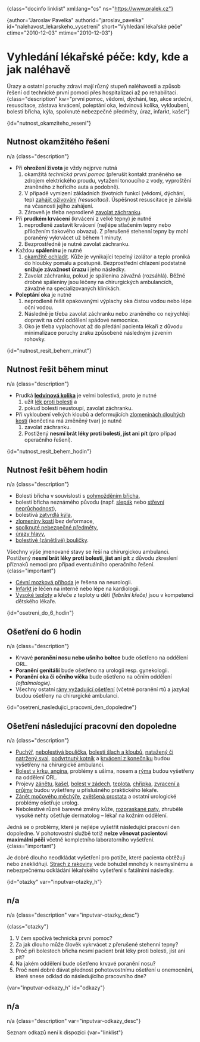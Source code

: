 
{class="docinfo linklist" xml:lang="cs" ns="https://www.pralek.cz"}

{author="Jaroslav Pavelka" authorid="jaroslav\_pavelka" id="nalehavost\_lekarskeho_vysetreni" short="Vyhledání lékařské péče" ctime="2010-12-03" mtime="2010-12-03"}

# Vyhledání lékařské péče: kdy, kde a jak naléhavě

Úrazy a ostatní poruchy zdraví mají různý stupeň naléhavosti a způsob řešení od technické první pomoci přes hospitalizaci až po rehabilitaci. {class="description" kw="první pomoc, vědomí, dýchání, tep, akce srdeční, resuscitace, zástava krvácení, poleptání oka, ledvinová kolika, vykloubení, bolesti břicha, kýla, spolknuté nebezpečné předměty, úraz, infarkt, kašel"}

{id="nutnost\_okamziteho\_reseni"}

## Nutnost okamžitého řešení

n/a {class="description"}

  * Při **ohrožení života** je vždy nejprve nutná
      1. okamžitá _technická první pomoc_ (přerušit kontakt zraněného se zdrojem elektrického proudu, vytažení tonoucího z vody, vyproštění zraněného z hořícího auta a podobně).
      2. V případě vymizení základních životních funkcí (vědomí, dýchání, tep) [zahájit oživování][1] _(resuscitaci)_. Úspěšnost resuscitace je závislá na včasnosti jejího zahájení.
      3. Zároveň je třeba neprodleně [zavolat záchranku][2].
  * Při **prudkém krvácení** (krvácení z velké tepny) je nutné
      1. neprodleně zastavit krvácení (nejlépe stlačením tepny nebo přiložením tlakového obvazu). Z přerušené stehenní tepny by mohl poraněný vykrvácet už během 1 minuty.
      2. Bezprostředně je nutné zavolat záchranku.
  * Každou **spáleninu** je nutné
      1. [okamžitě ochladit][3]. Kůže je vynikající tepelný izolátor a teplo proniká do hloubky pomalu a postupně. Bezprostřední chlazení podstatně **snižuje závažnost úrazu** i jeho následky.
      2. Zavolat záchranku, pokud je spálenina závažná (rozsáhlá). Běžné drobné spáleniny jsou léčeny na chirurgických ambulancích, závažné na specializovaných klinikách.
  * **Poleptání oka** je nutné
      1. neprodleně řešit opakovanými výplachy oka čistou vodou nebo lépe oční vodou.
      2. Následně je třeba zavolat záchranku nebo zraněného co nejrychleji dopravit na oční oddělení spádové nemocnice.
      3. Oko je třeba vyplachovat až do předání pacienta lékaři z důvodu minimalizace poruchy zraku způsobené následným jizvením rohovky.

{id="nutnost\_resit\_behem_minut"}

## Nutnost řešit během minut

n/a {class="description"}

  * Prudká **[ledvinová kolika][4]** je velmi bolestivá, proto je nutné
      1. užít [lék proti bolesti][5] a
      2. pokud bolesti neustoupí, zavolat záchranku.
  * Při vykloubení velkých kloubů a deformujících [zlomeninách dlouhých kostí][6] (končetina má změněný tvar) je nutné
      1. zavolat záchranku.
      2. Postižený **nesmí brát léky proti bolesti, jíst ani pít** (pro případ operačního řešení).

{id="nutnost\_resit\_behem_hodin"}

## Nutnost řešit během hodin

n/a {class="description"}

  * Bolesti břicha v souvislosti s [pohmožděním břicha][7],
  * bolesti břicha neznámého původu (např. [slepák][8] nebo [střevní neprůchodnost][9]),
  * bolestivá [zatvrdlá kýla][10],
  * [zlomeniny kostí][6] bez deformace,
  * [spolknuté nebezpečné předměty][11],
  * [úrazy hlavy][12],
  * [bolestivé (zánětlivé) bouličky][13].

Všechny výše jmenované stavy se řeší na chirurgickou ambulanci. Postižený **nesmí brát léky proti bolesti, jíst ani pít** z důvodu zkreslení příznaků nemoci pro případ eventuálního operačního řešení. {class="important"}

  * [Cévní mozková příhoda][14] je řešena na neurologii.
  * [Infarkt][15] je léčen na interně nebo lépe na kardiologii.
  * [Vysoké teploty][16] a křeče z teploty u dětí _(febrilní křeče)_ jsou v kompetenci dětského lékaře.

{id="osetreni\_do\_6_hodin"}

## Ošetření do 6 hodin

n/a {class="description"}

  * Krvavé **poranění nosu nebo ušního boltce** bude ošetřeno na oddělení ORL.
  * **Poranění genitálií** bude ošetřeno na urologii resp. gynekologii.
  * **Poranění oka či očního víčka** bude ošetřeno na očním oddělení _(oftalmologie)_.
  * Všechny ostatní [rány vyžadující ošetření][17] (včetně poranění rtů a jazyka) budou ošetřeny na chirurgické ambulanci.

{id="osetreni\_nasledujici\_pracovni\_den\_dopoledne"}

## Ošetření následující pracovní den dopoledne

n/a {class="description"}

  * [Puchýř][18], [nebolestivá boulička][13], [bolesti šlach a kloubů][19], [natažený či natržený sval][20], [podvrtnutý kotník][21] a [krvácení z konečníku][22] budou vyšetřeny na chirurgické ambulanci.
  * [Bolest v krku, angína][23], problémy s ušima, nosem a [rýma][24] budou vyšetřeny na oddělení ORL.
  * Projevy [zánětu][25], [kašel][26], [bolest v zádech][27], [teplota][16], [chřipka][28], [zvracení a průjmy][29] budou vyšetřeny u příslušného praktického lékaře.
  * [Zánět močového měchýře][30], [zvětšená prostata][31] a ostatní urologické problémy ošetřuje urolog.
  * Nebolestivé různě barevné změny kůže, [rozpraskané paty][32], zhrubělé vysoké nehty ošetřuje dermatolog – lékař na kožním oddělení.

Jedná se o problémy, které je nejlépe vyšetřit následující pracovní den dopoledne. V pohotovostní službě totiž **nelze věnovat pacientovi maximální péči** včetně kompletního laboratorního vyšetření. {class="important"}

Je dobré dlouho neodkládat vyšetření pro potíže, které pacienta obtěžují nebo zneklidňují. [Strach z rakoviny][33] vede bohužel mnohdy k nesmyslnému a nebezpečnému odkládání lékařského vyšetření s fatálními následky.

{id="otazky" var="inputvar-otazky_h"}

## n/a

n/a {class="description" var="inputvar-otazky_desc"}

{class="otazky"}

  1. V čem spočívá technická první pomoc?
  2. Za jak dlouho může člověk vykrvácet z přerušené stehenní tepny?
  3. Proč při bolestech břicha nesmí pacient brát léky proti bolesti, jíst ani pít?
  4. Na jakém oddělení bude ošetřeno krvavé poranění nosu?
  5. Proč není dobré dávat přednost pohotovostnímu ošetření u onemocnění, které snese odklad do následujícího pracovního dne?

{var="inputvar-odkazy_h" id="odkazy"}

## n/a

n/a {class="description" var="inputvar-odkazy_desc"}

Seznam odkazů není k dispozici {var="linklist"}

 [1]: resuscitace-ozivovani
 [2]: rychla_lekarska_pomoc
 [3]: ochlazeni_spaleniny
 [4]: mocove_kameny
 [5]: leky_proti_bolesti
 [6]: zlomeniny_kosti
 [7]: boule_nasledkem_urazu
 [8]: slepak
 [9]: strevni_nepruchodnost
 [10]: kyla
 [11]: spolknute_predmety
 [12]: otres_mozku
 [13]: nezhoubne_nadory
 [14]: iktus
 [15]: srdecni_infarkt
 [16]: teplota
 [17]: drobna_krvava_poraneni
 [18]: puchyr_mozol_kuri_oko
 [19]: onemocneni_slach
 [20]: natazeni_natrzeni_svalu
 [21]: podvrtnuti_kotniku
 [22]: krvaceni_z_konecniku
 [23]: bolest_v_krku_angina
 [24]: ryma_a_smrkani
 [25]: zanet
 [26]: kasel_a_typy_kasle
 [27]: bolesti_v_zadech_houser
 [28]: chripka
 [29]: funkcni_poruchy_traveni
 [30]: zanet_mocoveho_mechyre
 [31]: prostata
 [32]: plisne_kuze
 [33]: nezhoubny_nebo_zhoubny_nador